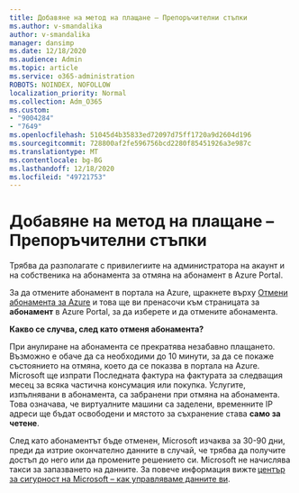 ```yaml
---
title: Добавяне на метод на плащане – Препоръчителни стъпки
ms.author: v-smandalika
author: v-smandalika
manager: dansimp
ms.date: 12/18/2020
ms.audience: Admin
ms.topic: article
ms.service: o365-administration
ROBOTS: NOINDEX, NOFOLLOW
localization_priority: Normal
ms.collection: Adm_O365
ms.custom:
- "9004284"
- "7649"
ms.openlocfilehash: 51045d4b35833ed72097d75ff1720a9d2604d196
ms.sourcegitcommit: 728800af2fe596756bcd2280f85451926a3e987c
ms.translationtype: MT
ms.contentlocale: bg-BG
ms.lasthandoff: 12/18/2020
ms.locfileid: "49721753"
---
```

# <a name="add-payment-method---recommended-steps"></a>Добавяне на метод на плащане – Препоръчителни стъпки

Трябва да разполагате с привилегиите на администратора на акаунт и на собственика на абонамента за отмяна на абонамент в Azure Portal. 

За да отмените абонамент в портала на Azure, щракнете върху [Отмени абонамента за Azure](https://ms.portal.azure.com/#blade/Microsoft_Azure_Billing/SubscriptionsBlade) и това ще ви пренасочи към страницата за **абонамент** в Azure Portal, за да изберете и да отмените абонамента. 

**Какво се случва, след като отменя абонамента?** 

При анулиране на абонамента се прекратява незабавно плащането. Възможно е обаче да са необходими до 10 минути, за да се покаже състоянието на отмяна, което да се показва в портала на Azure. Microsoft ще изпрати Последната фактура на фактурата за следващия месец за всяка частична консумация или покупка. Услугите, изпълнявани в абонамента, са забранени при отмяна на абонамента. Това означава, че виртуалните машини са заделени, временните IP адреси ще бъдат освободени и мястото за съхранение става **само за четене**. 

След като абонаментът бъде отменен, Microsoft изчаква за 30-90 дни, преди да изтрие окончателно данните в случай, че трябва да получите достъп до него или да промените решението си. Microsoft не начислява такси за запазването на данните. За повече информация вижте [център за сигурност на Microsoft – как управляваме данните ви](https://www.microsoft.com/trust-center/privacy/data-management#leave).



